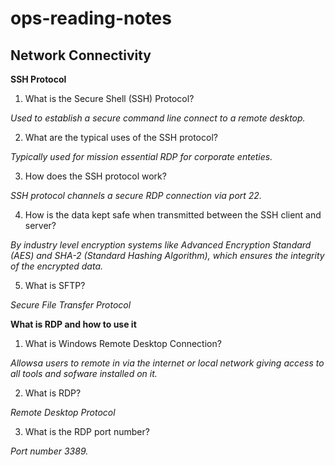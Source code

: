 # ops-reading-notes
## Network Connectivity

**SSH Protocol**

1. What is the Secure Shell (SSH) Protocol?

*Used to establish a secure command line connect to a remote desktop.*




2. What are the typical uses of the SSH protocol?

*Typically used for mission essential RDP for corporate enteties.* 




3. How does the SSH protocol work?

*SSH protocol channels a secure RDP connection via port 22.*



4. How is the data kept safe when transmitted between the SSH client and server?

*By industry level encryption systems like Advanced Encryption Standard (AES) and SHA-2 (Standard Hashing Algorithm), which ensures the integrity of the encrypted data.*




5. What is SFTP?

*Secure File Transfer Protocol*



**What is RDP and how to use it** 
1. What is Windows Remote Desktop Connection?

*Allowsa users to remote in via the internet or local network giving access to all tools and sofware installed on it.*



2. What is RDP?

*Remote Desktop Protocol*




3. What is the RDP port number?


*Port number 3389.*


